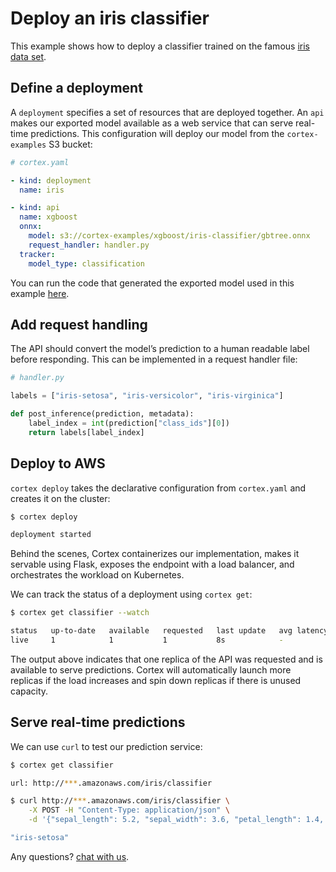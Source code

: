 # Deploy an iris classifier

This example shows how to deploy a classifier trained on the famous [iris data set](https://archive.ics.uci.edu/ml/datasets/iris).

## Define a deployment

A `deployment` specifies a set of resources that are deployed together. An `api` makes our exported model available as a web service that can serve real-time predictions. This configuration will deploy our model from the `cortex-examples` S3 bucket:

```yaml
# cortex.yaml

- kind: deployment
  name: iris

- kind: api
  name: xgboost
  onnx:
    model: s3://cortex-examples/xgboost/iris-classifier/gbtree.onnx
    request_handler: handler.py
  tracker:
    model_type: classification
```

<!-- CORTEX_VERSION_MINOR -->
You can run the code that generated the exported model used in this example [here](https://colab.research.google.com/github/cortexlabs/cortex/blob/master/examples/xgboost/iris-classifier/xgboost.ipynb).

## Add request handling

The API should convert the model’s prediction to a human readable label before responding. This can be implemented in a request handler file:

```python
# handler.py

labels = ["iris-setosa", "iris-versicolor", "iris-virginica"]

def post_inference(prediction, metadata):
    label_index = int(prediction["class_ids"][0])
    return labels[label_index]
```

## Deploy to AWS

`cortex deploy` takes the declarative configuration from `cortex.yaml` and creates it on the cluster:

```bash
$ cortex deploy

deployment started
```

Behind the scenes, Cortex containerizes our implementation, makes it servable using Flask, exposes the endpoint with a load balancer, and orchestrates the workload on Kubernetes.

We can track the status of a deployment using `cortex get`:

```bash
$ cortex get classifier --watch

status   up-to-date   available   requested   last update   avg latency
live     1            1           1           8s            -
```

The output above indicates that one replica of the API was requested and is available to serve predictions. Cortex will automatically launch more replicas if the load increases and spin down replicas if there is unused capacity.

## Serve real-time predictions

We can use `curl` to test our prediction service:

```bash
$ cortex get classifier

url: http://***.amazonaws.com/iris/classifier

$ curl http://***.amazonaws.com/iris/classifier \
    -X POST -H "Content-Type: application/json" \
    -d '{"sepal_length": 5.2, "sepal_width": 3.6, "petal_length": 1.4, "petal_width": 0.3}'

"iris-setosa"
```

Any questions? [chat with us](https://gitter.im/cortexlabs/cortex).
